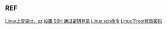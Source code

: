 ## REF
[Linux上安装rz、sz](https://blog.csdn.net/qq_27870421/article/details/94550689)
[设置 SSH 通过密钥登录](https://www.runoob.com/w3cnote/set-ssh-login-key.html)
[Linux scp命令](https://www.runoob.com/linux/linux-comm-scp.html)
[Linux下root修改密码](https://www.linuxprobe.com/linux-root-passwd.html)